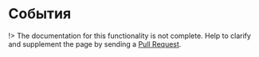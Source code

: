 # События

!> The documentation for this functionality is not complete. 
Help to clarify and supplement the page by sending a [Pull Request](https://github.com/railt/docs).
